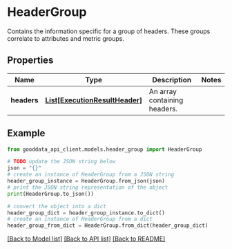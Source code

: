 # HeaderGroup

Contains the information specific for a group of headers. These groups correlate to attributes and metric groups.

## Properties

Name | Type | Description | Notes
------------ | ------------- | ------------- | -------------
**headers** | [**List[ExecutionResultHeader]**](ExecutionResultHeader.md) | An array containing headers. | 

## Example

```python
from gooddata_api_client.models.header_group import HeaderGroup

# TODO update the JSON string below
json = "{}"
# create an instance of HeaderGroup from a JSON string
header_group_instance = HeaderGroup.from_json(json)
# print the JSON string representation of the object
print(HeaderGroup.to_json())

# convert the object into a dict
header_group_dict = header_group_instance.to_dict()
# create an instance of HeaderGroup from a dict
header_group_from_dict = HeaderGroup.from_dict(header_group_dict)
```
[[Back to Model list]](../README.md#documentation-for-models) [[Back to API list]](../README.md#documentation-for-api-endpoints) [[Back to README]](../README.md)


